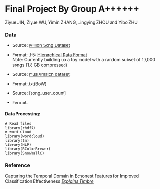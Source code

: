 # Final Project By Group A++++++
Ziyue JIN, Ziyue WU, Yimin ZHANG, Jingying ZHOU and Yibo ZHU

### Data
* Source: [Million Song Dataset](http://labrosa.ee.columbia.edu/millionsong/)
* Format: .h5: [Hierarchical Data Format](https://en.wikipedia.org/wiki/Hierarchical_Data_Format)  
Note: Currently building up a toy model with a random subset of 10,000 songs (1.8 GB compressed)  

* Source: [musiXmatch dataset](http://labrosa.ee.columbia.edu/millionsong/musixmatch)
* Format:.txt(BoW)

* Source: [song_user_count]
* Format:
#### Data Processing:

```{r}
# Read files
library(rhdf5)
# Word Cloud
library(wordcloud) 
library(tm)
library(NLP)
library(RColorBrewer)
library(SnowballC)
```

### Reference
Capturing the Temporal Domain
in Echonest Features
for Improved Classification Effectiveness [*Explains Timbre*](http://www.ifs.tuwien.ac.at/~schindler/pubs/AMR2012.pdf)
